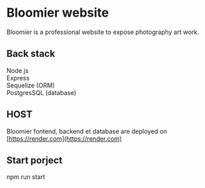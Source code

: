 # Bloomier website

Bloomier is a professional website to expose photography art work.

## Back stack
Node js\
Express\
Sequelize (ORM)\
PostgresSQL (database)

## HOST
Bloomier fontend, backend et database are deployed on [https://render.com](https://render.com)

## Start porject
npm run start 
